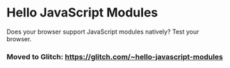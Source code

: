 # Hello JavaScript Modules

Does your browser support JavaScript modules natively? Test your browser.

### Moved to Glitch: https://glitch.com/~hello-javascript-modules
